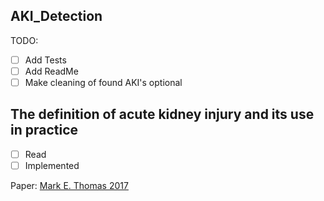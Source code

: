 ## AKI_Detection

TODO: 
- [ ] Add Tests
- [ ] Add ReadMe
- [ ] Make cleaning of found AKI's optional

## The definition of acute kidney injury and its use in practice

- [ ] Read
- [ ] Implemented

Paper: [Mark E. Thomas 2017](https://www.sciencedirect.com/science/article/pii/S0085253815300351)
